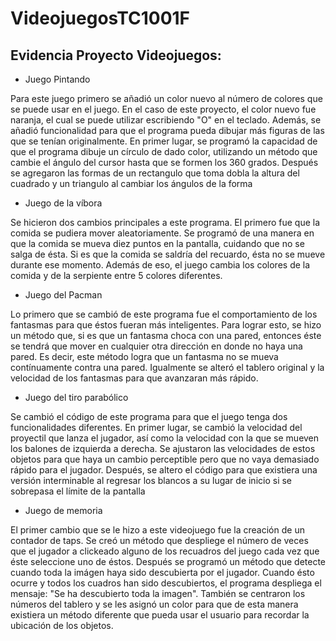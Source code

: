 # VideojuegosTC1001F
## Evidencia Proyecto Videojuegos:


- Juego Pintando

Para este juego primero se añadió un color nuevo al número de colores que se puede usar en el juego. En el caso de este proyecto,
el color nuevo fue naranja, el cual se puede utilizar escribiendo "O" en el teclado.
Además, se añadió funcionalidad para que el programa pueda dibujar más figuras de las que se tenían originalmente.
En primer lugar, se programó la capacidad de que el programa dibuje un círculo de dado color, utilizando un método que cambie el
ángulo del cursor hasta que se formen los 360 grados. Después se agregaron las formas de un rectangulo que toma dobla la altura del cuadrado
y un triangulo al cambiar los ángulos de la forma


- Juego de la víbora

Se hicieron dos cambios principales a este programa.
El primero fue que la comida se pudiera mover aleatoriamente. Se programó de una manera en que la comida se mueva diez puntos en 
la pantalla, cuidando que no se salga de ésta. Si es que la comida se saldría del recuardo, ésta no se mueve durante ese momento. Además de
eso, el juego cambia los colores de la comida y de la serpiente entre 5 colores diferentes.


- Juego del Pacman

Lo primero que se cambió de este programa fue el comportamiento de los fantasmas para que éstos fueran más inteligentes. Para lograr
esto, se hizo un método que, si es que un fantasma choca con una pared, entonces éste se tendrá que mover en cualquier otra dirección
en donde no haya una pared. Es decir, este método logra que un fantasma no se mueva contínuamente contra una pared. Igualmente se alteró el tablero
original y la velocidad de los fantasmas para que avanzaran más rápido.


- Juego del tiro parabólico

Se cambió el código de este programa para que el juego tenga dos funcionalidades diferentes.
En primer lugar, se cambió la velocidad del proyectil que lanza el jugador, así como la velocidad con la que se mueven los balones
de izquierda a derecha. Se ajustaron las velocidades de estos objetos para que haya un cambio perceptible pero que no vaya 
demasiado rápido para el jugador. Después, se altero el código para que existiera una versión interminable al regresar los blancos a su lugar
de inicio si se sobrepasa el límite de la pantalla


- Juego de memoria

El primer cambio que se le hizo a este videojuego fue la creación de un contador de taps. Se creó un método que despliege el 
número de veces que el jugador a clickeado alguno de los recuadros del juego cada vez que éste seleccione uno de éstos.
Después se programó un método que detecte cuando toda la imágen haya sido descubierta por el jugador. Cuando ésto ocurre y todos
los cuadros han sido descubiertos, el programa despliega el mensaje: "Se ha descubierto toda la imagen". También se centraron los números
del tablero y se les asignó un color para que de esta manera existiera un método diferente que pueda usar el usuario para recordar la
ubicación de los objetos.
